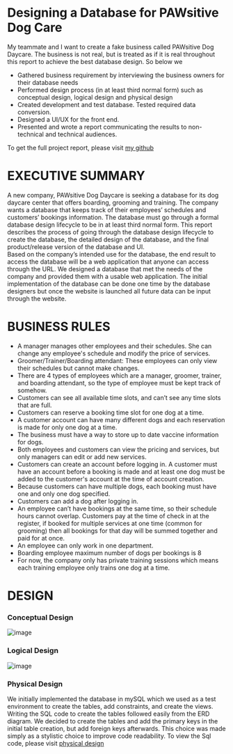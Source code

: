 # Designing a Database for PAWsitive Dog Care

My teammate and I want to create a fake business called PAWsitive Dog Daycare. The business is not real, but is treated as if it is real throughout this report to achieve the best database design. So below we
* Gathered business requirement by interviewing the business owners for their database needs
* Performed design process (in at least third normal form) such as conceptual design, logical design and physical design
* Created development and test database. Tested required data conversion.
* Designed a UI/UX for the front end.
* Presented and wrote a report communicating the results to non-technical and technical audiences.  

To get the full project report, please visit [my github](https://github.com/4tiennguyen/PAWsitive_dogCare/blob/main/cs157A_Report.pdf) 

# EXECUTIVE SUMMARY
A new company, PAWsitive Dog Daycare is seeking a database for its dog daycare center that offers boarding, grooming and training. The company wants a database that keeps track of their employees’ schedules and customers’ bookings information. The database must go through a formal database design lifecycle to be in at least third normal form. This report describes the process of going through the database design lifecycle to create the database, the detailed design of the database, and the final product/release version of the database and UI.  
Based on the company’s intended use for the database, the end result to access the database will be a web application that anyone can access through the URL. We designed a database that met the needs of the company and provided them with a usable web application. The initial implementation of the database can be done one time by the database designers but once the website is launched all future data can be input through the website.
# BUSINESS RULES
* A manager manages other employees and their schedules. She can change any employee's schedule and modify the price of services.
* Groomer/Trainer/Boarding attendant: These employees can only view their schedules but cannot make changes.
* There are 4 types of employees which are a manager, groomer, trainer, and boarding attendant, so the type of employee must be kept track of somehow.
* Customers can see all available time slots, and can’t see any time slots that are full.
* Customers can reserve a booking time slot for one dog at a time.
* A customer account can have many different dogs and each reservation is made for only one dog at a time.
* The business must have a way to store up to date vaccine information for dogs.
* Both employees and customers can view the pricing and services, but only managers can edit or add new services.
* Customers can create an account before logging in. A customer must have an account before a booking is made and at least one dog must be added to the customer's account at the time of account creation.
* Because customers can have multiple dogs, each booking must have one and only one dog specified.
* Customers can add a dog after logging in.
* An employee can’t have bookings at the same time, so their schedule hours cannot overlap.
Customers pay at the time of check in at the register, if booked for multiple services at one time (common for grooming) then all bookings for that day will be summed together and paid for at once. 
* An employee can only work in one department.
* Boarding employee maximum number of dogs per bookings is 8
* For now, the company only has private training sessions which means each training employee only trains one dog at a time.
# DESIGN
### Conceptual Design
![image](https://user-images.githubusercontent.com/34051678/172109832-d5e34e2a-1ab0-4492-a6f5-26e6d48116fb.png)
### Logical Design
![image](https://user-images.githubusercontent.com/34051678/172109965-0d817c09-a396-439f-a3d3-fd294c328da3.png)
### Physical Design
We initially implemented the database in mySQL which we used as a test environment to create the tables, add constraints, and create the views. Writing the SQL code to create the tables followed easily from the ERD diagram. We decided to create the tables and add the primary keys in the initial table creation, but add foreign keys afterwards. This choice was made simply as a stylistic choice to improve code readability. 
To view the Sql code, please visit [physical design](https://github.com/4tiennguyen/PAWsitive_dogCare/blob/main/CS157_FINAL_PROJECT.sql)
